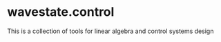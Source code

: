wavestate.control
=====================

This is a collection of tools for linear algebra and control systems design
